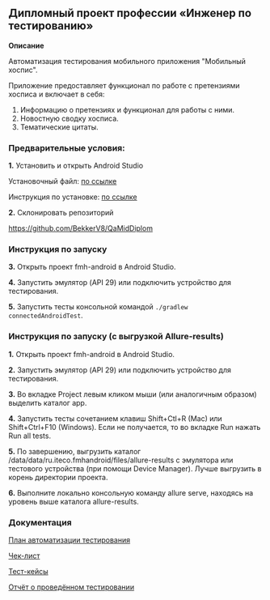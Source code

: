 ## **Дипломный проект профессии «Инженер по тестированию»**

**Описание**

Автоматизация тестирования мобильного приложения "Мобильный хоспис".

Приложение предоставляет функционал по работе с претензиями хосписа и включает в себя:

1. Информацию о претензиях и функционал для работы с ними.
2. Новостную сводку хосписа.
3. Тематические цитаты.

### **Предварительные условия:**
**1.** Установить и открыть Android Studio 
      
Установочный файл: [по ссылке](https://developer.android.com/studio)

Инструкция по установке: [по ссылке](https://github.com/netology-code/guides/blob/master/android/android_studio/instruction1.md)

**2.** Склонировать репозиторий

   [ https://github.com/BekkerV8/QaMidDiplom   ](https://github.com/BekkerV8/Diplom)  

### **Инструкция по запуску**
 
**3.**  Открыть проект fmh-android в Android Studio.

**4.** Запустить эмулятор (API 29) или подключить устройство для тестирования.

**5.** Запустить тесты консольной командой `./gradlew connectedAndroidTest`.

### **Инструкция по запуску (с выгрузкой Allure-results)**

**1.** Открыть проект fmh-android в Android Studio.

**2.** Запустить эмулятор (API 29) или подключить устройство для тестирования.

**3.** Во вкладке Project левым кликом мыши (или аналогичным образом) выделить каталог app.

**4.** Запустить тесты сочетанием клавиш Shift+Ctl+R (Mac) или Shift+Ctrl+F10 (Windows). Если не получается, то во вкладке Run нажать Run all tests.

**5.** По завершению, выгрузить каталог /data/data/ru.iteco.fmhandroid/files/allure-results с эмулятора или тестового устройства (при помощи Device Manager). Лучше выгрузить в корень директории проекта.

**6.** Выполните локально консольную команду allure serve, находясь на уровень выше каталога allure-results.


### **Документация**

[План автоматизации тестирования](https://github.com/BekkerV8/Diplom/blob/master/Plan.md)

[Чек-лист](https://docs.google.com/spreadsheets/d/108U0pIvRVUKmyZ66_JXk137QTIpokx1ICDmeltkSfqU/edit?usp=sharing)

[Тест-кейсы](https://docs.google.com/spreadsheets/d/1NPwwC4L70-sr8yxloT6qpb_6IBtOf0yUvQYFfxX0nWQ/edit?usp=sharing)

[Отчёт о проведённом тестировании](https://github.com/BekkerV8/Diplom/blob/master/Result.md)
